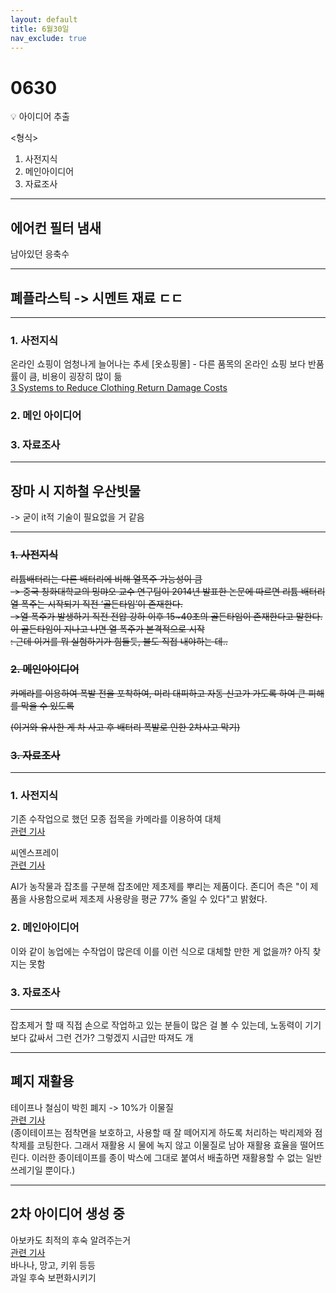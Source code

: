 ```yaml
---
layout: default
title: 6월30일
nav_exclude: true
---
```

# 0630

<aside>
💡 아이디어 추출

<형식>
1. 사전지식
2. 메인아이디어
3. 자료조사
</aside>

---

## 에어컨 필터 냄새
남아있던 응축수

---

## 폐플라스틱 -> 시멘트 재료 ㄷㄷ

---

### 1. 사전지식

온라인 쇼핑이 엄청나게 늘어나는 추세
[옷쇼핑몰] - 다른 품목의 온라인 쇼핑 보다 반품률이 큼, 비용이 굉장히 많이 듦  
[3 Systems to Reduce Clothing Return Damage Costs](https://www.realpacking.com/ko/blog/3-systems-to-reduce-clothing-return-damage-costs)

### 2. 메인 아이디어

### 3. 자료조사

---

## 장마 시 지하철 우산빗물
-> 굳이 it적 기술이 필요없을 거 같음

---

### ~~1. 사전지식~~

~~리튬배터리는 다른 배터리에 비해 열폭주 가능성이 큼  
-> 중국 칭화대학교의 밍먀오 교수 연구팀이 2014년 발표한 논문에 따르면 리튬 배터리 열 폭주는 시작되기 직전 ‘골든타임’이 존재한다.  
->열 폭주가 발생하기 직전 전압 강하 이후 15~40초의 골든타임이 존재한다고 말한다. 이 골든타임이 지나고 나면 열 폭주가 본격적으로 시작  
: 근데 이거를 뭐 실험하기가 힘들듯, 불도 직접 내야하는 데..~~

### ~~2. 메인아이디어~~

~~카메라를 이용하여 폭발 전을 포착하여, 미리 대피하고 자동 신고가 가도록 하여 큰 피해를 막을 수 있도록~~  

~~(이거와 유사한 게 차 사고 후 배터리 폭발로 인한 2차사고 막기)~~

### ~~3. 자료조사~~

---

### 1. 사전지식

기존 수작업으로 했던 모종 접목을 카메라를 이용하여 대체  
[관련 기사](https://www.korea.kr/news/issueQAView.do?newsId=148842182)

씨엔스프레이  
[관련 기사](https://www.aitimes.com/news/articleView.html?idxno=142357)  

AI가 농작물과 잡초를 구분해 잡초에만 제초제를 뿌리는 제품이다. 존디어 측은 "이 제품을 사용함으로써 제초제 사용량을 평균 77% 줄일 수 있다"고 밝혔다.

### 2. 메인아이디어

이와 같이 농업에는 수작업이 많은데 이를 이런 식으로 대체할 만한 게 없을까? 아직 찾지는 못함

### 3. 자료조사

---

잡초제거 할 때 직접 손으로 작업하고 있는 분들이 많은 걸 볼 수 있는데, 노동력이 기기보다 값싸서 그런 건가? 그렇겠지 시급만 따져도 개

---

## 폐지 재활용

테이프나 철심이 박힌 폐지 -> 10%가 이물질  
[관련 기사](https://imnews.imbc.com/replay/2024/nwdesk/article/6578347_36515.html)  
(종이테이프는 점착면을 보호하고, 사용할 때 잘 떼어지게 하도록 처리하는 박리제와 점착제를 코팅한다. 그래서 재활용 시 물에 녹지 않고 이물질로 남아 재활용 효율을 떨어뜨린다. 이러한 종이테이프를 종이 박스에 그대로 붙여서 배출하면 재활용할 수 없는 일반 쓰레기일 뿐이다.)

---

## 2차 아이디어 생성 중

아보카도 최적의 후숙 알려주는거  
[관련 기사](https://www.82cook.com/entiz/read.php?bn=15&num=3689120)  
바나나, 망고, 키위 등등  
과일 후숙 보편화시키기
